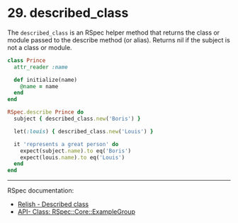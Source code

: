 # 29. described_class

The `described_class` is an RSpec helper method that returns the class or module passed to the describe method (or alias). Returns nil if the subject is not a class or module.

```ruby
class Prince
  attr_reader :name

  def initialize(name)
    @name = name
  end
end

RSpec.describe Prince do
  subject { described_class.new('Boris') }

  let(:louis) { described_class.new('Louis') }

  it 'represents a great person' do
    expect(subject.name).to eq('Boris')
    expect(louis.name).to eq('Louis')
  end
end
```

---

RSpec documentation:

- [Relish - Described class](https://relishapp.com/rspec/rspec-core/v/3-12/docs/metadata/described-class)
- [API- Class: RSpec::Core::ExampleGroup](https://rspec.info/documentation/3.12/rspec-core/RSpec/Core/ExampleGroup.html#described_class-instance_method)
